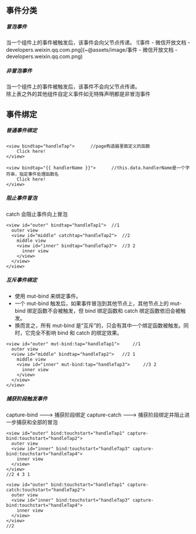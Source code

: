 ## 事件分类
##### 冒泡事件
当一个组件上的事件被触发后，该事件会向父节点传递。
![事件 - 微信开放文档 - developers.weixin.qq.com.png](~@assets/image/事件 - 微信开放文档 - developers.weixin.qq.com.png)
##### 非冒泡事件
当一个组件上的事件被触发后，该事件不会向父节点传递。   
除上表之外的其他组件自定义事件如无特殊声明都是非冒泡事件
## 事件绑定
##### 普通事件绑定
```
<view bindtap="handleTap">      //page构造器里面定义的函数
    Click here!
</view>
```
```
<view bindtap="{{ handlerName }}">      //this.data.handlerName是一个字符串，指定事件处理函数名
    Click here!
</view>
```
##### 阻止事件冒泡
catch 会阻止事件向上冒泡
```
<view id="outer" bindtap="handleTap1">  //1
  outer view
  <view id="middle" catchtap="handleTap2">  //2
    middle view
    <view id="inner" bindtap="handleTap3">  //3 2
      inner view
    </view>
  </view>
</view>
```
##### 互斥事件绑定
- 使用 mut-bind 来绑定事件。
- 一个 mut-bind 触发后，如果事件冒泡到其他节点上，其他节点上的 mut-bind 绑定函数不会被触发，但 bind 绑定函数和 catch 绑定函数依旧会被触发。
- 换而言之，所有 mut-bind 是“互斥”的，只会有其中一个绑定函数被触发。同时，它完全不影响 bind 和 catch 的绑定效果。
```
<view id="outer" mut-bind:tap="handleTap1">     //1
  outer view
  <view id="middle" bindtap="handleTap2">   //2 1
    middle view
    <view id="inner" mut-bind:tap="handleTap3">     //3 2
      inner view
    </view>
  </view>
</view>
```
##### 捕获阶段触发事件
capture-bind ---> 捕获阶段绑定
capture-catch ---> 捕获阶段绑定并阻止进一步捕获和全部的冒泡
```
<view id="outer" bind:touchstart="handleTap1" capture-bind:touchstart="handleTap2">
  outer view
  <view id="inner" bind:touchstart="handleTap3" capture-bind:touchstart="handleTap4">
    inner view
  </view>
</view>
//2 4 3 1
```
```
<view id="outer" bind:touchstart="handleTap1" capture-catch:touchstart="handleTap2">
  outer view
  <view id="inner" bind:touchstart="handleTap3" capture-bind:touchstart="handleTap4">
    inner view
  </view>
</view>
//2
```
